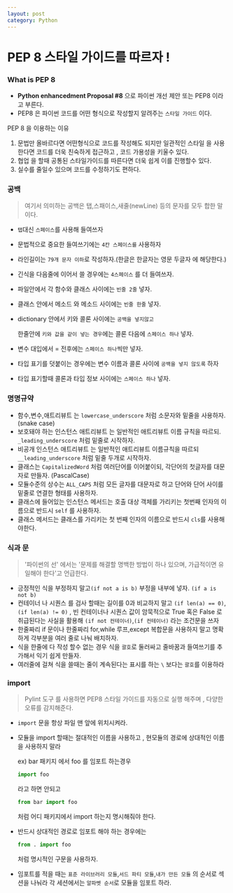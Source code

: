 ```yaml
---
layout: post
category: Python
---
```


# PEP 8 스타일 가이드를 따르자 !

### What is PEP 8

- **Python enhancedment Proposal #8** 으로 파이썬 개선 제안 또는 PEP8 이라고 부른다.
- PEP8 은 파이썬 코드를 어떤 형식으로 작성할지 알려주는 `스타일 가이드` 이다.

PEP 8 을 이용하는 이유
1. 문법만 올바르다면 어떤형식으로 코드를 작성해도 되지만 일관적인 스타일 을 사용한다면 코드를 더욱 친숙하게 접근하고 , 코드 가용성을 키울수 있다.
2. 협업 을 할때 공통된 스타일가이드를 따른다면 더욱 쉽게 이를 진행할수 있다.
3. 실수를 줄일수 있으며 코드를 수정하기도 편하다.

### 공백 
> 여기서 의미하는 공백은 탭,스패이스,새줄(newLine) 등의 문자를 모두 합한 말이다.
- `탭`대신 `스페이스`를 사용해 들여쓰자
- 문법적으로 중요한 들여쓰기에는 `4칸 스페이스를` 사용하자
- 라인길이는 `79개 문자 이하`로 작성하자.(한글은 한글자는 영문 두글자 에 해당한다.)
- 긴식을 다음줄에 이어서 쓸 경우에는 `4스페이스` 를 더 들여쓰자.
- 파일안에서 각 함수와 클래스 사이에는 `빈줄 2줄` 넣자.
- 클래스 안에서 메소드 와 메소드 사이에는 `빈줄 한줄` 넣자.
- dictionary 안에서 키와 콜론 사이에는 `공백을 넣지않고` 
    
    한줄안에 `키와 값을 같이 넣는 경우`에는 콜론 다음에 `스페이스 하나` 넣자.
- 변수 대입에서 = 전후에는 `스페이스 하나`씩만 넣자.
- 타입 표기를 덧붙이는 경우에는 변수 이름과 콜론 사이에 `공백을 넣지 않도록` 하자
- 타입 표기할때 콜론과 타입 정보 사이에는 `스페이스 하나` 넣자.

### 명명규약
- 함수,변수,애트리뷰트 는 `lowercase_underscore` 처럼 소문자와 밑줄을 사용하자.
(snake case)
- 보호돼야 하는 인스턴스 애트리뷰트 는 일반적인 애트리뷰트 이름 규칙을 따르되. `_leading_underscore` 처럼 밑줄로 시작하자.
- 비공개 인스턴스 애트리뷰트 는 일반적인 애트리뷰트 이름규칙을 따르되 `__leading_underscore` 처럼 밑줄 두개로 시작하자.
- 클래스는 `CapitalizedWord` 처럼 여러단어를 이어붙이되, 각단어의 첫글자를 대문자로 만들자. (PascalCase)
- 모듈수준의 상수는 `ALL_CAPS` 처럼 모든 글자를 대문자로 하고 단어와 단어 사이를 밑줄로 연결한 형태를 사용하자.
- 클래스에 들어있는 인스턴스 메서드는 호출 대상 객체를 가리키는 첫번째 인자의 이름으로 반드시 `self` 를 사용하자.
- 클래스 메서드는 클래스를 가리키는 첫 번째 인자의 이름으로 반드시 `cls`를 사용해야한다.

### 식과 문
> '파이썬의 선' 에서는 '문제를 해결할 명백한 방법이 하나 있으며, 가급적이면 유일해야 한다'고 언급한다.
- 긍정적인 식을 부정하지 말고`(if not a is b)` 부정을 내부에 넣자. `(if a is not b)` 
- 컨테이너 나 시퀀스 를 검사 할때는 길이를 0과 비교하지 말고 `(if len(a) == 0)`,`(if len(a) != 0)` , 빈 컨테이너나 시퀀스 값이 암묵적으로 True 혹은 False 로 취급된다는 사실을 활용해 `(if not 컨테이너)`,`(if 컨테이너)` 라는 조건문을 쓰자
- 한줄짜리 if 문이나 한줄짜리 for,while 루프,except 복합문을 사용하지 말고 명확하게 각부분을 여러 줄로 나눠 배치하자.
- 식을 한줄에 다 작성 할수 없는 경우 식을 `괄호`로 둘러싸고 줄바꿈과 들여쓰기를 추가해서 익기 쉽게 만들자.
- 여러줄에 걸쳐 식을 쓸때는 줄이 계속된다는 표시를 하는 `\` 보다는 `괄호`를 이용하라

### import
> Pylint 도구 를 사용하면 PEP8 스타일 가이드를 자동으로 실행 해주며 , 다양한 오류를 감지해준다.
- `import` 문을 항상 파일 맨 앞에 위치시켜라.
- 모듈을 import 할때는 절대적인 이름을 사용하고 , 현모듈의 경로에 상대적인 이름을 사용하지 말라 

    ex) bar 패키지 에서 foo 를 임포트 하는경우 
    
     ```python
    import foo
    ```
    라고 하면 안되고 
    ```python
    from bar import foo
    ```
    처럼 어디 패키지에서 import 하는지 명시해줘야 한다.

- 반드시 상대적인 경로로 임포트 해야 하는 경우에는 
     ```python
    from . import foo
    ```
    처럼 명시적인 구문을 사용하자.
- 임포트를 적을 때는 `표준 라이브러리 모듈`,`서드 파티 모듈`,`내가 만든 모듈` 의 순서로 섹션을 나눠라 각 세션에서는 `알파벳 순서`로 모듈을 임포트 하라.

